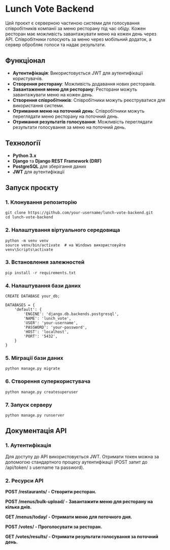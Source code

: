 # Lunch Vote Backend

Цей проєкт є серверною частиною системи для голосування співробітників компанії за меню ресторану під час обіду. Кожен ресторан має можливість завантажувати меню на кожен день через API. Співробітники голосують за меню через мобільний додаток, а сервер обробляє голоси та надає результати.

## Функціонал

- **Аутентифікація**: Використовується JWT для аутентифікації користувачів.
- **Створення ресторану**: Можливість додавання нових ресторанів.
- **Завантаження меню для ресторану**: Ресторани можуть завантажувати меню на кожен день.
- **Створення співробітників**: Співробітники можуть реєструватися для використання системи.
- **Отримання меню на поточний день**: Співробітники можуть переглядати меню ресторану на поточний день.
- **Отримання результатів голосування**: Можливість переглядати результати голосування за меню на поточний день.

## Технології

- **Python 3.x**
- **Django** та **Django REST Framework (DRF)**
- **PostgreSQL** для зберігання даних
- **JWT** для аутентифікації

## Запуск проєкту

### 1. Клонування репозиторію

```
git clone https://github.com/your-username/lunch-vote-backend.git
cd lunch-vote-backend
```

### 2. Налаштування віртуального середовища

```
python -m venv venv
source venv/bin/activate  # на Windows використовуйте venv\Scripts\activate
```

### 3. Встановлення залежностей

```
pip install -r requirements.txt
```

### 4. Налаштування бази даних
```
CREATE DATABASE your_db;
```

```
DATABASES = {
    'default': {
        'ENGINE': 'django.db.backends.postgresql',
        'NAME': 'lunch_vote',
        'USER': 'your-username',
        'PASSWORD': 'your-password',
        'HOST': 'localhost',
        'PORT': '5432',
    }
}
```

### 5. Міграції бази даних
```
python manage.py migrate
```

### 6. Створення суперкористувача
```
python manage.py createsuperuser
```

### 7. Запуск серверу
```
python manage.py runserver
```

## Документація API

### 1. Аутентифікація
Для доступу до API використовується JWT. Отримати токен можна за допомогою стандартного процесу аутентифікації (POST запит до /api/token/ з username та password).

### 2. Ресурси API

**POST /restaurants/ - Створити ресторан.**

**POST /menus/bulk-upload/ - Завантажити меню для ресторану на кілька днів.**

**GET /menus/today/ - Отримати меню для поточного дня.**

**POST /votes/ - Проголосувати за ресторан.**

**GET /votes/results/ - Отримати результати голосування за поточний день.**

